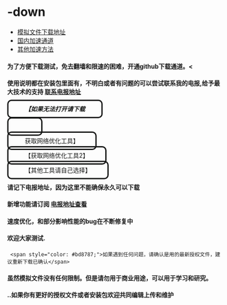 # -down


- [模拟文件下载地址](https://github.com/yoursoftder/-down/releases/ "正常地址可能需要检查网络环境才能正常访问")
- [国内加速通道](https://hub.fastgit.org/yoursoftder/-down/releases/ "大陆加速地址")
- [其他加速方法](https://www.zhihu.com/question/276143842 "上GITHUB的技巧")

#### 为了方便下载测试，免去翻墙和限速的困难，开通github下载通道。<

#### 使用说明都在安装包里面有，不明白或者有问题的可以尝试联系我的电报,给予最大技术的支持  [联系电报地址](https://t.me/rwxsoft/ "联系我")
 
#####  <a style="border-radius:10px;padding:10px 38px;color:#151615;border-style:solid;text-decoration:none;" href="https://hub.fastgit.org/getlantern/lantern" target="_blank">【如果无法打开请下载 
 获取网络优化工具】</a>
 
     
   <p>
 <a style="border-radius:10px;padding:10px 38px;color:#151615;border-style:solid;text-decoration:none;" href="https://hub.fastgit.org/bannedbook/fanqiang/wiki/Chrome一键翻墙包" target="_blank">【获取网络优化工具2】</a>
	 
       
<a style="border-radius:10px;padding:10px 38px;color:#151615;border-style:solid;text-decoration:none;" href="https://hub.fastgit.org/search?q=fanqiang" target="_blank">【其他工具请自己选择】</a></p>   
#### 请记下电报地址，因为这里不能确保永久可以下载
####  新增功能请订阅 [电报地址查看](https://t.me/rwxsoft/ "关注我")
#### 速度优化，和部分影响性能的bug在不断修复中 
#### 欢迎大家测试.	 
	 <span style="color: #bd8787;">如果遇到任何问题，请确认是用的最新授权文件，建议重新下载已确认</span>
#### 虽然模拟文件没有任何限制。但是请勿用于商业用途，可以用于学习和研究。
#### ..如果你有更好的授权文件或者安装包欢迎共同编辑上传和维护
